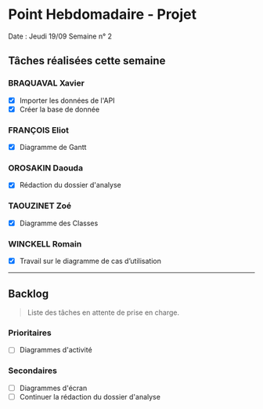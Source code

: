 # Point Hebdomadaire - Projet

Date : Jeudi 19/09
Semaine n° 2

## Tâches réalisées cette semaine

### BRAQUAVAL Xavier

- [x] Importer les données de l'API
- [x] Créer la base de donnée

### FRANÇOIS Eliot

- [x] Diagramme de Gantt

### OROSAKIN Daouda

- [x] Rédaction du dossier d'analyse

### TAOUZINET Zoé

- [x] Diagramme des Classes

### WINCKELL Romain

- [x] Travail sur le diagramme de cas d’utilisation


---

## Backlog

> Liste des tâches en attente de prise en charge.

### Prioritaires

- [ ] Diagrammes d'activité

### Secondaires

- [ ] Diagrammes d'écran
- [ ] Continuer la rédaction du dossier d'analyse
